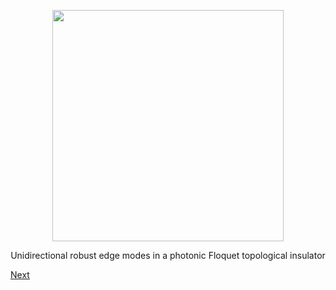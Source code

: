 <p align="center">
<img src="imageN/Edgepropagation_GIF_F.gif" width="370"/>
</p>

<p align="center">
Unidirectional robust edge modes in a photonic Floquet topological insulator
</p>

[Next](home3.md)

